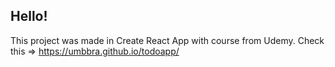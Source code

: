 ## Hello!
This project was made in Create React App with course from Udemy.
Check this => https://umbbra.github.io/todoapp/
